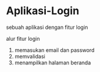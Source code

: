 # Aplikasi-Login
sebuah aplikasi dengan fitur login

alur fitur login
1. memasukan email dan password
2. memvalidasi
3. menampilkan halaman beranda
